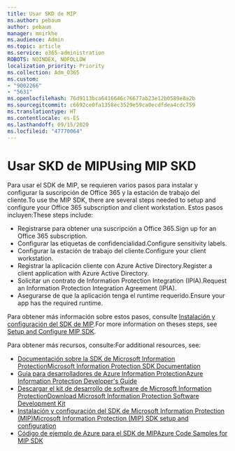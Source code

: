 ```yaml
---
title: Usar SKD de MIP
ms.author: pebaum
author: pebaum
manager: mnirkhe
ms.audience: Admin
ms.topic: article
ms.service: o365-administration
ROBOTS: NOINDEX, NOFOLLOW
localization_priority: Priority
ms.collection: Adm_O365
ms.custom:
- "9002266"
- "5631"
ms.openlocfilehash: 76d9113bca6416646c76677ab23e12b0589e8a2b
ms.sourcegitcommit: c6692ce0fa1358ec3529e59ca0ecdfdea4cdc759
ms.translationtype: HT
ms.contentlocale: es-ES
ms.lasthandoff: 09/15/2020
ms.locfileid: "47770064"
---
```

# <a name="using-mip-skd"></a><span data-ttu-id="51f7c-102">Usar SKD de MIP</span><span class="sxs-lookup"><span data-stu-id="51f7c-102">Using MIP SKD</span></span>

<span data-ttu-id="51f7c-103">Para usar el SDK de MIP, se requieren varios pasos para instalar y configurar la suscripción de Office 365 y la estación de trabajo del cliente.</span><span class="sxs-lookup"><span data-stu-id="51f7c-103">To use the MIP SDK, there are several steps needed to setup and configure your Office 365 subscription and client workstation.</span></span> <span data-ttu-id="51f7c-104">Estos pasos incluyen:</span><span class="sxs-lookup"><span data-stu-id="51f7c-104">These steps include:</span></span>

- <span data-ttu-id="51f7c-105">Registrarse para obtener una suscripción a Office 365.</span><span class="sxs-lookup"><span data-stu-id="51f7c-105">Sign up for an Office 365 subscription.</span></span>
- <span data-ttu-id="51f7c-106">Configurar las etiquetas de confidencialidad.</span><span class="sxs-lookup"><span data-stu-id="51f7c-106">Configure sensitivity labels.</span></span>
- <span data-ttu-id="51f7c-107">Configurar la estación de trabajo del cliente.</span><span class="sxs-lookup"><span data-stu-id="51f7c-107">Configure your client workstation.</span></span>
- <span data-ttu-id="51f7c-108">Registrar la aplicación cliente con Azure Active Directory.</span><span class="sxs-lookup"><span data-stu-id="51f7c-108">Register a client application with Azure Active Directory.</span></span>
- <span data-ttu-id="51f7c-109">Solicitar un contrato de Information Protection Integration (IPIA).</span><span class="sxs-lookup"><span data-stu-id="51f7c-109">Request an Information Protection Integration Agreement (IPIA).</span></span>
- <span data-ttu-id="51f7c-110">Asegurarse de que la aplicación tenga el runtime requerido.</span><span class="sxs-lookup"><span data-stu-id="51f7c-110">Ensure your app has the required runtime.</span></span>

<span data-ttu-id="51f7c-111">Para obtener más información sobre estos pasos, consulte [Instalación y configuración del SDK de MIP](https://docs.microsoft.com/information-protection/develop/setup-configure-mip).</span><span class="sxs-lookup"><span data-stu-id="51f7c-111">For more information on theses steps, see [Setup and Configure MIP SDK](https://docs.microsoft.com/information-protection/develop/setup-configure-mip).</span></span>

<span data-ttu-id="51f7c-112">Para obtener más recursos, consulte:</span><span class="sxs-lookup"><span data-stu-id="51f7c-112">For additional resources, see:</span></span>

- [<span data-ttu-id="51f7c-113">Documentación sobre la SDK de Microsoft Information Protection</span><span class="sxs-lookup"><span data-stu-id="51f7c-113">Microsoft Information Protection SDK Documentation</span></span>](https://docs.microsoft.com/information-protection/develop/)
- [<span data-ttu-id="51f7c-114">Guía para desarrolladores de Azure Information Protection</span><span class="sxs-lookup"><span data-stu-id="51f7c-114">Azure Information Protection Developer's Guide</span></span>](https://docs.microsoft.com/azure/information-protection/develop/developers-guide)
- [<span data-ttu-id="51f7c-115">Descargar el kit de desarrollo de software de Microsoft Information Protection</span><span class="sxs-lookup"><span data-stu-id="51f7c-115">Download Microsoft Information Protection Software Development Kit</span></span>](https://www.microsoft.com/download/details.aspx?id=57392)
- [<span data-ttu-id="51f7c-116">Instalación y configuración del SDK de Microsoft Information Protection (MIP)</span><span class="sxs-lookup"><span data-stu-id="51f7c-116">Microsoft Information Protection (MIP) SDK setup and configuration</span></span>](https://docs.microsoft.com/information-protection/develop/setup-configure-mip)
- [<span data-ttu-id="51f7c-117">Código de ejemplo de Azure para el SDK de MIP</span><span class="sxs-lookup"><span data-stu-id="51f7c-117">Azure Code Samples for MIP SDK</span></span>](https://azure.microsoft.com/resources/samples/?sort=0&term=mipsdk)
